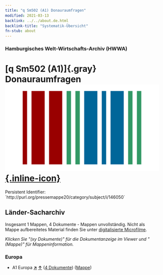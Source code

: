 ```yaml
---
title: "q Sm502 (A1) Donauraumfragen"
modified: 2021-03-13
backlink: ../../about.de.html
backlink-title: "Systematik-Übersicht"
fn-stub: about
---
```


### Hamburgisches Welt-Wirtschafts-Archiv (HWWA)

# [q Sm502 (A1)]{.gray}&#8201; Donauraumfragen &#160; [![Wikidata](/images/Wikidata-logo.svg "Wikidata"){.inline-icon}](http://www.wikidata.org/entity/Q104711424)

<div class="hint">Persistent Identifier: `http://purl.org/pressemappe20/category/subject/i/146050`</div>







## Länder-Sacharchiv




Insgesamt 1 Mappen, 4 Dokumente - Mappen unvollständig.
Nicht als Mappe aufbereitetes Material finden Sie unter [digitalisierte Microfilme](/film/h1_sh.de.html).

_Klicken Sie "(xy Dokumente)" für die Dokumentanzeige im Viewer und "(Mappe)" für Mappeninformation._




### Europa

- A1 Europa [**&nearr;**](../../../geo/i/140892/about.de.html "Europa (alle Mappen)") [**&uarr;**](../../../geo/about.de.html#A1 "Ländersystematik") (<a href="https://pm20.zbw.eu/iiifview/folder/sh/140892,146050" title="über: Europa : Donauraumfragen" target="_blank">4 Dokumente</a>) ([Mappe](../../../../folder/sh/1408xx/140892/1460xx/146050/about.de.html))









